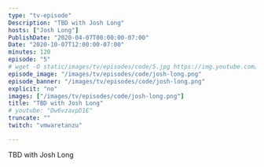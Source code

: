 ```yaml
---
type: "tv-episode"
Description: "TBD with Josh Long"
hosts: ["Josh Long"]
PublishDate: "2020-04-07T00:00:00-07:00"
Date: "2020-10-07T12:00:00-07:00"
minutes: 120
episode: "5"
# wget -O static/images/tv/episodes/code/5.jpg https://img.youtube.com/vi/Dw6vzavpD1E/mqdefault.jpg
episode_image: "/images/tv/episodes/code/josh-long.png"
episode_banner: "/images/tv/episodes/code/josh-long.png"
explicit: "no"
images: ["/images/tv/episodes/code/josh-long.png"]
title: "TBD with Josh Long"
# youtube: "Dw6vzavpD1E"
truncate: ""
twitch: "vmwaretanzu"

---
```


TBD with Josh Long
